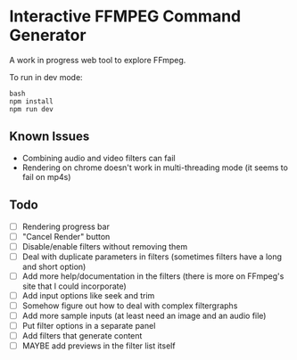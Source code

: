 # Interactive FFMPEG Command Generator

A work in progress web tool to explore FFmpeg.

To run in dev mode:

```
bash
npm install
npm run dev
```

## Known Issues

- Combining audio and video filters can fail
- Rendering on chrome doesn't work in multi-threading mode (it seems to fail on mp4s)

## Todo

- [ ] Rendering progress bar
- [ ] "Cancel Render" button
- [ ] Disable/enable filters without removing them
- [ ] Deal with duplicate parameters in filters (sometimes filters have a long and short option)
- [ ] Add more help/documentation in the filters (there is more on FFmpeg's site that I could incorporate)
- [ ] Add input options like seek and trim
- [ ] Somehow figure out how to deal with complex filtergraphs
- [ ] Add more sample inputs (at least need an image and an audio file)
- [ ] Put filter options in a separate panel
- [ ] Add filters that generate content
- [ ] MAYBE add previews in the filter list itself
